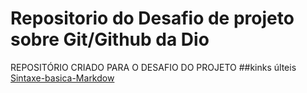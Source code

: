 # Repositorio do Desafio de projeto sobre Git/Github da Dio
REPOSITÓRIO CRIADO PARA O DESAFIO DO PROJETO
##kinks últeis
[Sintaxe-basica-Markdow]()
